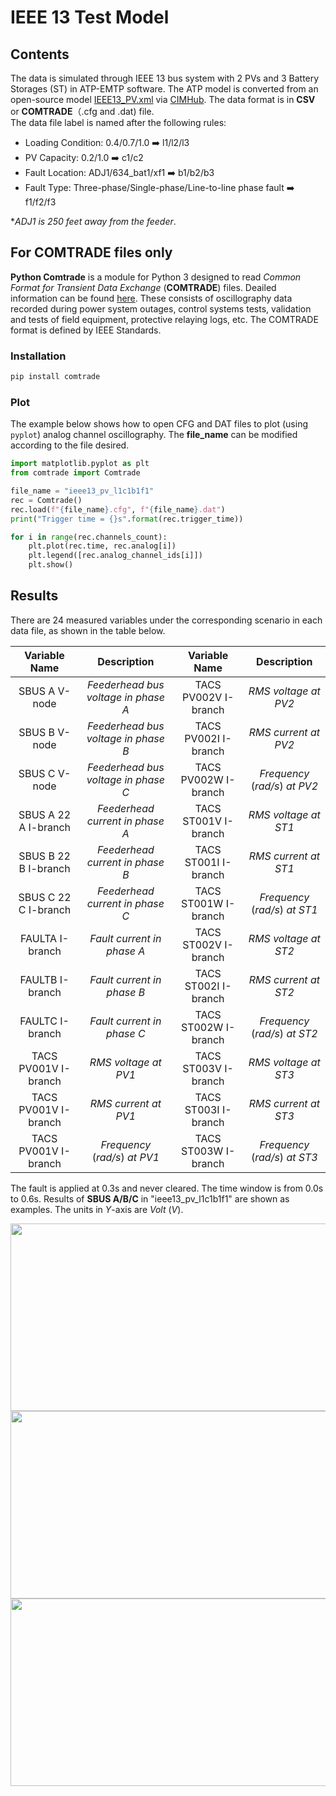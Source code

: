 # IEEE 13 Test Model
## Contents
The data is simulated through IEEE 13 bus system with 2 PVs and 3 Battery Storages (ST) in ATP-EMTP software. The ATP model is converted from an open-source model [IEEE13_PV.xml](https://github.com/GRIDAPPSD/CIMHub/blob/feature/SETO/OEDI/xml/IEEE13_PV.xml) via [CIMHub](https://github.com/GRIDAPPSD/CIMHub/tree/feature/SETO). The data format is in **CSV** or **COMTRADE**（.cfg and .dat) file.<br>
The data file label is named after the following rules:<br>
* Loading Condition: 0.4/0.7/1.0 ➡️ l1/l2/l3<br>
* PV Capacity: 0.2/1.0 ➡️ c1/c2<br>
* Fault Location: ADJ1/634_bat1/xf1 ➡️ b1/b2/b3<br>
* Fault Type: Three-phase/Single-phase/Line-to-line phase fault ➡️ f1/f2/f3<br>

*_ADJ1 is 250 feet away from the feeder_.<br>

## For COMTRADE files only
**Python Comtrade** is a module for Python 3 designed to read *Common Format for Transient Data Exchange* (**COMTRADE**) files. Deailed information can be found [here](https://github.com/dparrini/python-comtrade). These consists of oscillography data recorded during power system outages, control systems tests, validation and tests of field equipment, protective relaying logs, etc. The COMTRADE format is defined by IEEE Standards.
### Installation

```python
pip install comtrade
```

### Plot
The example below shows how to open CFG and DAT files to plot (using `pyplot`) analog channel oscillography. The **file_name** can be modified according to the file desired.

```python
import matplotlib.pyplot as plt
from comtrade import Comtrade

file_name = "ieee13_pv_l1c1b1f1"
rec = Comtrade()
rec.load(f"{file_name}.cfg", f"{file_name}.dat")
print("Trigger time = {}s".format(rec.trigger_time))

for i in range(rec.channels_count):
    plt.plot(rec.time, rec.analog[i])
    plt.legend([rec.analog_channel_ids[i]])
    plt.show()
```


## Results
There are 24 measured variables under the corresponding scenario in each data file, as shown in the table below. 

| Variable Name | Description | Variable Name | Description |
| :---: | :---: | :---: | :---: |
| SBUS A V-node | *Feederhead bus voltage in phase A* | TACS PV002V I-branch | *RMS voltage at PV2* |
| SBUS B V-node | *Feederhead bus voltage in phase B* | TACS PV002I I-branch | *RMS current at PV2* |
| SBUS C V-node | *Feederhead bus voltage in phase C* | TACS PV002W I-branch | *Frequency* (*rad/s*) *at PV2* |
| SBUS A 22 A I-branch | *Feederhead current in phase A* | TACS ST001V I-branch | *RMS voltage at ST1* |
| SBUS B 22 B I-branch | *Feederhead current in phase B* | TACS ST001I I-branch | *RMS current at ST1* |
| SBUS C 22 C I-branch | *Feederhead current in phase C* | TACS ST001W I-branch | *Frequency* (*rad/s*) *at ST1* |
| FAULTA I-branch | *Fault current in phase A* | TACS ST002V I-branch | *RMS voltage at ST2* |
| FAULTB I-branch | *Fault current in phase B* | TACS ST002I I-branch | *RMS current at ST2* |
| FAULTC I-branch | *Fault current in phase C* | TACS ST002W I-branch | *Frequency* (*rad/s*) *at ST2* |
| TACS PV001V I-branch | *RMS voltage at PV1* | TACS ST003V I-branch | *RMS voltage at ST3* |
| TACS PV001V I-branch | *RMS current at PV1* | TACS ST003I I-branch | *RMS current at ST3* |
| TACS PV001V I-branch | *Frequency* (*rad/s*) *at PV1* | TACS ST003W I-branch | *Frequency* (*rad/s*) *at ST3* |


The fault is applied at 0.3s and never cleared. The time window is from 0.0s to 0.6s. Results of **SBUS A/B/C** in "ieee13_pv_l1c1b1f1" are shown as examples. The units in *Y*-axis are *Volt* (*V*).<br>

<div align=center><img src="https://user-images.githubusercontent.com/113486786/205723319-c76e8ecc-ee7c-44fd-981e-7211c38f63d4.png" width="600" height="300">
<div align=center><img src="https://user-images.githubusercontent.com/113486786/205723329-df133944-33df-404c-8e9b-4c7bc3ce1bd1.png" width="600" height="300">
<div align=center><img src="https://user-images.githubusercontent.com/113486786/205723340-6f88c022-e19e-40be-9b6c-9de2e432cc1c.png" width="600" height="300">

